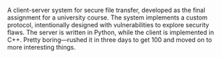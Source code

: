 A client-server system for secure file transfer, developed as the final assignment for a university course. The system implements a custom protocol, intentionally designed with vulnerabilities to explore security flaws. The server is written in Python, while the client is implemented in C++.
Pretty boring—rushed it in three days to get 100 and moved on to more interesting things.

